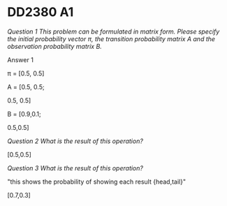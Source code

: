 # DD2380 A1

_Question 1 This problem can be formulated in matrix form. Please specify the initial probability
vector π, the transition probability matrix A and the observation probability matrix B._

Answer 1

π = 
[0.5, 0.5]

A =
[0.5, 0.5;

 0.5, 0.5]
 
B =
[0.9,0.1;

 0.5,0.5]

_Question 2 What is the result of this operation?_

[0.5,0.5]

_Question 3 What is the result of this operation?_

"this shows the probability of showing each result {head,tail}"

[0.7,0.3]
